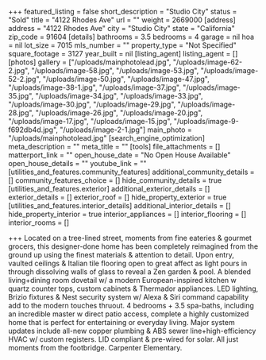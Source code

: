+++
featured_listing = false
short_description = "Studio City"
status = "Sold"
title = "4122 Rhodes Ave"
url = ""
weight = 2669000
[address]
address = "4122 Rhodes Ave"
city = "Studio City"
state = "California"
zip_code = 91604
[details]
bathrooms = 3.5
bedrooms = 4
garage = nil
hoa = nil
lot_size = 7015
mls_number = ""
property_type = "Not Specified"
square_footage = 3127
year_built = nil
[listing_agent]
listing_agent = []
[photos]
gallery = ["/uploads/mainphotolead.jpg", "/uploads/image-62-2.jpg", "/uploads/image-58.jpg", "/uploads/image-53.jpg", "/uploads/image-52-2.jpg", "/uploads/image-50.jpg", "/uploads/image-47.jpg", "/uploads/image-38-1.jpg", "/uploads/image-37.jpg", "/uploads/image-35.jpg", "/uploads/image-34.jpg", "/uploads/image-33.jpg", "/uploads/image-30.jpg", "/uploads/image-29.jpg", "/uploads/image-28.jpg", "/uploads/image-26.jpg", "/uploads/image-20.jpg", "/uploads/image-17.jpg", "/uploads/image-15.jpg", "/uploads/image-9-f692db4d.jpg", "/uploads/image-2-1.jpg"]
main_photo = "/uploads/mainphotolead.jpg"
[search_engine_optimization]
meta_description = ""
meta_title = ""
[tools]
file_attachments = []
matterport_link = ""
open_house_date = "No Open House Available"
open_house_details = ""
youtube_link = ""
[utilities_and_features.community_features]
additional_community_details = []
community_features_choice = []
hide_community_details = true
[utilities_and_features.exterior]
additional_exterior_details = []
exterior_details = []
exterior_roof = []
hide_property_exterior = true
[utilities_and_features.interior_details]
additional_interior_details = []
hide_property_interior = true
interior_appliances = []
interior_flooring = []
interior_rooms = []

+++
Located on a tree-lined street, moments from fine eateries & gourmet grocers, this designer-done home has been completely reimagined from the ground up using the finest materials & attention to detail. Upon entry, vaulted ceilings & Italian tile flooring open to great affect as light pours in through dissolving walls of glass to reveal a Zen garden & pool. A blended living+dining room dovetail w/ a modern European-inspired kitchen w quartz counter tops, custom cabinets & Thermador appliances. LED lighting, Brizio fixtures & Nest security system w/ Alexa & Siri command capability add to the modern touches thruout. 4 bedrooms + 3.5 spa-baths, including an incredible master w direct patio access, complete a highly customized home that is perfect for entertaining or everyday living. Major system updates include all-new copper plumbing & ABS sewer line+high-efficiency HVAC w/ custom registers. LID compliant & pre-wired for solar. All just moments from the footbridge. Carpenter Elementary.
